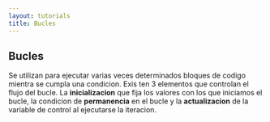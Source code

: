 ```yaml
---
layout: tutorials
title: Bucles
---
```

<h2 class="tutorials-content__sub-title">Bucles</h2>

<p class="tutorials-content__text">Se utilizan para ejecutar varias veces determinados bloques de codigo mientra se cumpla una condicion. Exis ten 3 elementos que controlan el flujo del bucle. La <b>inicializacion</b> que fija los valores con los que iniciamos el bucle, la condicion de <b>permanencia</b> en el bucle y la <b>actualizacion</b> de la variable de control al ejecutarse la iteracion.</p>
